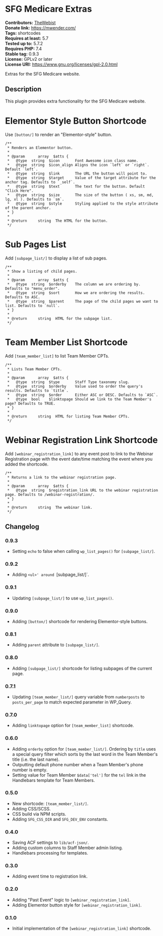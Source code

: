 # SFG Medicare Extras #
**Contributors:** [TheWebist](https://profiles.wordpress.org/TheWebist)  
**Donate link:** https://mwender.com/  
**Tags:** shortcodes  
**Requires at least:** 5.7  
**Tested up to:** 5.7.2  
**Requires PHP:** 7.4  
**Stable tag:** 0.9.3  
**License:** GPLv2 or later  
**License URI:** https://www.gnu.org/licenses/gpl-2.0.html  

Extras for the SFG Medicare website.

## Description ##

This plugin provides extra functionality for the SFG Medicare website.

# Elementor Style Button Shortcode #

Use `[button/]` to render an "Elementor-style" button.

```
/**
 * Renders an Elementor button.
 *
 * @param      array  $atts {
 *   @type  string  $icon       Font Awesome icon class name.
 *   @type  string  $icon_align Aligns the icon `left` or `right`. Default `left`.
 *   @type  string  $link       The URL the button will point to.
 *   @type  string  $target     Value of the target attribute for the anchor tag. Defaults to `_self`.
 *   @type  string  $text       The text for the button. Default "Click Here".
 *   @type  string  $size       The size of the button ( xs, sm, md, lg, xl ). Defaults to `sm`.
 *   @type  string  $style      Styling applied to the style attribute of the parent anchor.
 * }
 *
 * @return     string  The HTML for the button.
 */
```

# Sub Pages List #

Add `[subpage_list/]` to display a list of sub pages.

```
/**
 * Show a listing of child pages.
 *
 * @param      array  $atts {
 *   @type  string  $orderby    The column we are ordering by. Defaults to "menu_order".
 *   @type  string  $sort       How we are ordering the results. Defaults to ASC.
 *   @type  string  $parent     The page of the child pages we want to list. Defaults to `null`.
 * }
 *
 * @return     string  HTML for the subpage list.
 */
```

# Team Member List Shortcode #

Add `[team_member_list]` to list Team Member CPTs.

```
/**
 * Lists Team Member CPTs.
 *
 * @param      array  $atts {
 *   @type  string  $type       Staff Type taxonomy slug.
 *   @type  string  $orderby    Value used to order the query's results. Defaults to `title`.
 *   @type  string  $order      Either ASC or DESC. Defaults to `ASC`.
 *   @type  bool    $linktopage Should we link to the Team Member's page? Defaults to TRUE.
 * }
 *
 * @return     string  HTML for listing Team Member CPTs.
 */
```

# Webinar Registration Link Shortcode #

Add `[webinar_registration_link]` to any event post to link to the Webinar Registration page with the event date/time matching the event where you added the shortcode.

```
/**
 * Returns a link to the webinar registration page.
 *
 * @param      array  $atts {
 *   @type  string  $registration_link URL to the webinar registration page. Defaults to /webinar-registration/.
 * }
 *
 * @return     string  The webinar link.
 */
```

## Changelog ##

### 0.9.3 ###
* Setting `echo` to false when calling `wp_list_pages()` for `[subpage_list/]`.

### 0.9.2 ###
* Adding `<ul>' around `[subpage_list/]`.

### 0.9.1 ###
* Updating `[subpage_list/]` to use `wp_list_pages()`.

### 0.9.0 ###
* Adding `[button/]` shortcode for rendering Elementor-style buttons.

### 0.8.1 ###
* Adding `parent` attribute to `[subpage_list/]`.

### 0.8.0 ###
* Adding `[subpage_list/]` shortcode for listing subpages of the current page.

### 0.7.1 ###
* Updating `[team_member_list/]` query variable from `numberposts` to `posts_per_page` to match expected parameter in WP_Query.

### 0.7.0 ###
* Adding `linktopage` option for `[team_member_list]` shortcode.

### 0.6.0 ###
* Adding `orderby` option for `[team_member_list/]`. Ordering by `title` uses a special query filter which sorts by the last word in the Team Member's title (i.e. the last name).
* Outputting default phone number when a Team Member's phone number is empty.
* Setting value for Team Member `$data['tel']` for the `tel` link in the Handlebars template for Team Members.

### 0.5.0 ###
* New shortcode: `[team_member_list/]`.
* Adding CSS/SCSS.
* CSS build via NPM scripts.
* Adding `SFG_CSS_DIR` and `SFG_DEV_ENV` constants.

### 0.4.0 ###
* Saving ACF settings to `lib/acf-json/`.
* Adding custom columns to Staff Member admin listing.
* Handlebars processing for templates.

### 0.3.0 ###
* Adding event time to registration link.

### 0.2.0 ###
* Adding "Past Event" logic to `[webinar_registration_link]`.
* Adding Elementor button style for `[webinar_registration_link]`.

### 0.1.0 ###
* Initial implementation of the `[webinar_registration_link]` shortcode.
